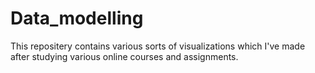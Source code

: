 # Data_modelling
This repositery contains various sorts of visualizations which I've made after studying various online courses and assignments.
